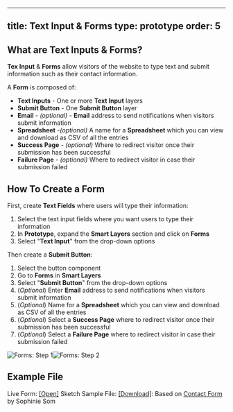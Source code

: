 
---
title: Text Input & Forms
type: prototype
order: 5
---
## What are Text Inputs & Forms?

**Tex Input** & **Forms** allow visitors of the website to type text and submit information such as their contact information.

A **Form** is composed of:

* **Text Inputs** - One or more **Text Input** layers
* **Submit Button** - One **Submit Button** layer
* **Email** - *(optional)* -  **Email** address to send notifications when visitors submit information
* **Spreadsheet** -*(optional)* A name for a **Spreadsheet** which you can view and download as CSV of all the entries
* **Success Page** - *(optional)* Where to redirect visitor once their submission has been successful
* **Failure Page** - *(optional)* Where to redirect visitor in case their submission failed

## How To Create a Form
First, create **Text Fields** where users will type their information:
 1. Select the text input fields where you want users to type their information
 2. In **Prototype**, expand the **Smart Layers** section and click on **Forms**
 3. Select "**Text Input**" from the drop-down options
 
Then create a **Submit Button**:
 1. Select the button component
 2. Go to **Forms** in **Smart Layers**
 3. Select "**Submit Button**" from the drop-down options
 4. (*Optional*)  Enter **Email** address to send notifications when visitors submit information
 5. (*Optional*)  Name for a **Spreadsheet** which you can view and download as CSV of all the entries
 6. (*Optional*)  Select a **Success Page**    where to redirect visitor once their submission has been successful
 7. (*Optional*) Select a **Failure Page** where to redirect visitor in case their submission failed

![Forms: Step 1](http://f.cl.ly/items/0R0t3A3S2x2L1q3f2K2d/Form%20Text%20Input%20%28Step%201%29.gif)![Forms: Step 2](http://f.cl.ly/items/3f2q3F2T3N2U2i1f0O3b/Form%20Submit%20Button%20%28Step%202%29.gif)

## Example File
Live Form: [[Open]](https://launchpad.animaapp.com/contact-form-example/contactform)
Sketch Sample File: [[Download]](https://www.dropbox.com/s/j0j49efrfycuhz0/Sophinie-Form-Free.sketch?dl=1): Based on [Contact Form](https://dribbble.com/shots/2082441-Contact-Form-free-sketch-file) by Sophinie Som
